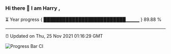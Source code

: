 ### Hi there 👋 I am Harry , 

⏳ Year progress { ██████████████████████████▁▁▁▁ } 89.88 %

---

⏰ Updated on Thu, 25 Nov 2021 01:16:29 GMT

![Progress Bar CI](https://github.com/duykhang68/duykhang68/workflows/Progress%20Bar%20CI/badge.svg)
